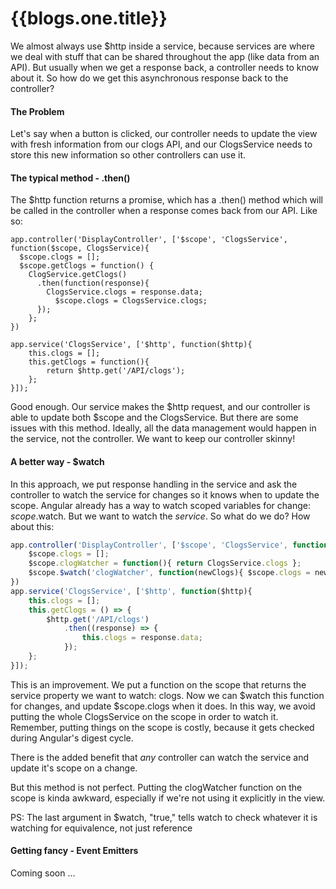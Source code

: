 
{{blogs.one.title}}
===

We almost always use $http inside a service, because services are where we deal with stuff that can be shared throughout the app (like data from an API). But usually when we get a response back, a controller needs to know about it. So how do we get this asynchronous response back to the controller?

#### The Problem

Let's say when a button is clicked, our controller needs to update the view with fresh information from our clogs API, and our ClogsService needs to store this new information so other controllers can use it.

#### The typical method - .then()

The $http function returns a promise, which has a .then() method which will be called in the controller when a response comes back from our API. Like so:


    app.controller('DisplayController', ['$scope', 'ClogsService', function($scope, ClogsService){
      $scope.clogs = [];
      $scope.getClogs = function() {
        ClogService.getClogs()
          .then(function(response){
            ClogsService.clogs = response.data;
              $scope.clogs = ClogsService.clogs;
          });
        };
    })

    app.service('ClogsService', ['$http', function($http){
        this.clogs = [];
        this.getClogs = function(){
            return $http.get('/API/clogs');
        };
    }]);


Good enough. Our service makes the $http request, and our controller is able to update both $scope and the ClogsService. But there are some issues with this method. Ideally, all the data management would happen in the service, not the controller. We want to keep our controller skinny!

#### A better way - $watch

In this approach, we put response handling in the service and ask the controller to watch the service for changes so it knows when to update the scope. Angular already has a way to watch scoped variables for change: $scope.$watch. But we want to watch the *service*. So what do we do? How about this:

```JavaScript
app.controller('DisplayController', ['$scope', 'ClogsService', function($scope, ClogsService){
    $scope.clogs = [];
    $scope.clogWatcher = function(){ return ClogsService.clogs };
    $scope.$watch('clogWatcher', function(newClogs){ $scope.clogs = newClogs }, true);
})
app.service('ClogsService', ['$http', function($http){
    this.clogs = [];
    this.getClogs = () => {
        $http.get('/API/clogs')
            .then((response) => {
                this.clogs = response.data;
            });
    };
}]);
```

This is an improvement. We put a function on the scope that returns the service property we want to watch: clogs. Now we can $watch this function for changes, and update $scope.clogs when it does. In this way, we avoid putting the whole ClogsService on the scope in order to watch it. Remember, putting things on the scope is costly, because it gets checked during Angular's digest cycle.

There is the added benefit that *any* controller can watch the service and update it's scope on a change.

But this method is not perfect. Putting the clogWatcher function on the scope is kinda awkward, especially if we're not using it explicitly in the view.

PS: The last argument in $watch, "true," tells watch to check whatever it is watching for equivalence, not just reference

#### Getting fancy - Event Emitters

Coming soon ...
